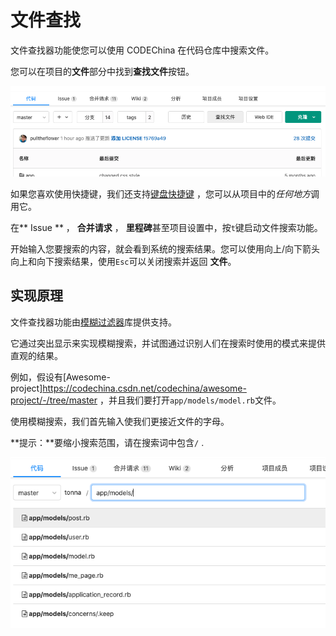 # 文件查找[](#file-finder "Permalink")

文件查找器功能使您可以使用 CODEChina 在代码仓库中搜索文件。

您可以在项目的**文件**部分中找到**查找文件**按钮。

[![Find file button](/docs/img/file_finder_find_button_v12_10.png)](/docs/img/file_finder_find_button_v12_10.png)

如果您喜欢使用快捷键，我们还支持[键盘快捷键](/docs/user/shortcutkey) ，您可以从项目中的*任何地方*调用它。

在** Issue ** ， **合并请求** ， **里程碑**甚至项目设置中，按`t`键启动文件搜索功能。

开始输入您要搜索的内容，就会看到系统的搜索结果。您可以使用向上/向下箭头向上和向下搜索结果，使用`Esc`可以关闭搜索并返回 **文件**。

## 实现原理[](#how-it-works "Permalink")

文件查找器功能由[模糊过滤器](https://github.com/jeancroy/fuzz-aldrin-plus)库提供支持。

它通过突出显示来实现模糊搜索，并试图通过识别人们在搜索时使用的模式来提供直观的结果。

例如，假设有[Awesome-project]https://codechina.csdn.net/codechina/awesome-project/-/tree/master ，并且我们要打开`app/models/model.rb`文件。

使用模糊搜索，我们首先输入使我们更接近文件的字母。

**提示：**要缩小搜索范围，请在搜索词中包含`/` .

[![Find file button](/docs/img/file_finder_find_file_v12_10.png)](/docs/img/file_finder_find_file_v12_10.png)